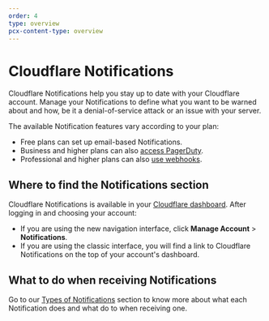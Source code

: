 ```yaml
---
order: 4
type: overview
pcx-content-type: overview
---
```


<ContentColumn>

# Cloudflare Notifications

Cloudflare Notifications help you stay up to date with your Cloudflare account. Manage your Notifications to define what you want to be warned about and how, be it a denial-of-service attack or an issue with your server.

The available Notification features vary according to your plan:

*   Free plans can set up email-based Notifications.
*   Business and higher plans can also [access PagerDuty](/notifications/create-notifications/create-pagerduty).
*   Professional and higher plans can also [use webhooks](/notifications/create-notifications/configure-webhooks).

## Where to find the Notifications section

Cloudflare Notifications is available in your [Cloudflare dashboard](https://dash.cloudflare.com/login). After logging in and choosing your account:

*   If you are using the new navigation interface, click **Manage Account** > **Notifications**.
*   If you are using the classic interface, you will find a link to Cloudflare Notifications on the top of your account's dashboard.

## What to do when receiving Notifications

Go to our [Types of Notifications](notification-available/) section to know more about what each Notification does and what do to when receiving one.

</ContentColumn>
